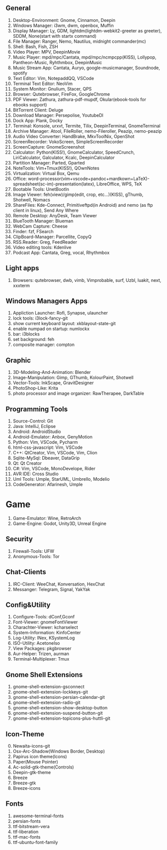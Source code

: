 
## General

1. Desktop-Environment: Gnome, Cinnamon, Deepin
2. Windows Manager: i3wm, dwm, openbox, Muffin
3. Display Manager: Ly, GDM, lightdm(lightdm-webkit2-greeter as greeter), SDDM, None(start with startx command)
4. File Manager: Ranger, Nemo, Nautilus, midnight commander(mc)
5. Shell: Bash, Fish, ZSH
6. Video Player: MPV, DeepinMovie
7. Music Player: mpd/mpc/Cantata, mpd/mpc/ncmpcpp(KISS), Lollypop, Pantheon-Music, Ryhthmbox, DeepinMusic
8. Music Stream App: Cantata, Auryo, google-musicmanager, Soundnode, spotify
8. Text Editor: Vim, NotepaddQQ, VSCode
9. Terminal Text Editor: NeoVim
10. System Monitor: Gnulium, Stacer, QPS
11. Browser: Qutebrowser, FireFox, GoogleChrome
12. PDF Viewer: Zathura, zathura-pdf-mupdf, Okular(ebook-tools for ebooks support)
13. BitTorrent Client: Deluge
14. Download Manager: Persepolise, YoutubeDl
15. Dock App:  Plank, Docky
16. Terminal: Konsole, urxvt, Termite, Tilix, DeepinTerminal, GnomeTerminal
17. Archive Manager: Atool, FileRoller, nemo-Fileroller, Peazip, nemo-peazip
18. Audio Video Converter: HandBrake, MkvToolNix, OpenShot
19. ScreenRecorder: VokoScreen, SimpleScreenRecorder
20. ScreenCapture: GnomeScreenshot
21. Calculator: Python(KISS!), GnomeCalculator, SpeedCrunch, LiriCalculator, Galculator, Kcalc, DeepinCalculator
22. Partition Manager: Parted, Gparted
23. NoteTools: Vim+Tmux(KISS!), QOwnNotes
24. Virtualization: Virtual Box, Qemu
25. Office: word-processor(vim+vscode+pandoc+mardkown+LaTeX)-spreadsheet(sc-im)-presentation(latex), LibreOffice, WPS, TeX
26. Bootable Tools: UnetBootIn
27. Image Viewer: feh(view)/gimp(edit, crop, etc...)(KISS), gThumb, Shotwell, Nomacs
28. ShareFiles: Kde-Connect, Primitiveftpd(in Android) and nemo (as ftp client in linux), Send Any Where
29. Remote Desktop: AnyDesk, Team Viewer
30. BlueTooth Manager: Blueman
31. WebCam Capture: Cheese
32. Finder: fzf, FSearch 
33. ClipBoard-Manager: Parcellite, CopyQ
34. RSS.Reader: Greg, FeedReader
35. Video editing tools: Kdenlive
36. Podcast App: Cantata, Greg, vocal, Rhythmbox

## Light apps
1. Browsers: qutebrowser, dwb, vimb, Vimprobable, surf, Uzbl, luakit, next, xxxterm

## Windows Managers Apps
1. Appliction Launcher: Rofi, Synapse, ulauncher
2. lock tools: i3lock-fancy-git
3. show current keyboard layout: xkblayout-state-git
4. enable numpad on startup: numlockx
5. bar: i3blocks
6. set background: feh
7. composite manager: compton

## Graphic
1. 3D-Modeling-And-Animation: Blender
2. Image-Manipulation: Gimp, GThumb, KolourPaint, Shotwell
3. Vector-Tools: InkScape, GravitDesigner
4. PhotoShop-Like: Krita
5. photo processor and image organizer: RawTherapee, DarkTable

## Programming Tools
1. Source-Control: Git
2. Java: IntelliJ, Eclipse
3. Android: AndroidStudio
4. Android-Emulator: Anbox, GenyMotion
5. Python: Vim, VSCode, Pycharm
6. html-css-javascript: Vim, VSCode
7. C++: QtCreator, Vim, VSCode, Vim, Clion
8. Sqlite-MySql: Dbeaver, DataGrip
9. Qt: Qt Creator
10. C#: Vim, VSCode, MonoDevelope, Rider
11. AVR IDE: Cross Studio
12. Uml Tools: Umple, StarUML, Umbrello, Modelio
13. CodeGenerator: Afarinesh, Umple

# Game
1. Game-Emulator: Wine, RetroArch
2. Game-Engine: Godot, Unity3D, Unreal Engine

## Security
1. Firewall-Tools: UFW
2. Anonymous-Tools: Tor

## Chat-Clients
1. IRC-Client: WeeChat, Konversation, HexChat
2. Messanger: Telegram, Signal, YakYak

## Config&Utility
1. Configure-Tools: dConf,Gconf
2. Font-Viewer: gnomeFontViewer
3. Charachter-Viewer: kcharselect
4. System-Information: KinfoCenter
5. Log-Utility: INex, KSystemLog
6. ISO-Utility: AcetoneIso
7. View Packages: pkgbrowser
8. Aur-Helper: Trizen, aurman
9. Terminal-Multiplexer: Tmux

## Gnome Shell Extensions
1. gnome-shell-extension-gsconnect
2. gnome-shell-extension-lockkeys-git
3. gnome-shell-extension-persian-calendar-git
4. gnome-shell-extension-radio-git
5. gnome-shell-extension-show-desktop-button
6. gnome-shell-extension-suspend-button-git
7. gnome-shell-extension-topicons-plus-huttli-git

## Icon-Theme
0. Newaita-icons-git
1. Osx-Arc-Shadow(Windows Border, Desktop)
2. Papirus icon theme(Icons)
3. Paper(Mouse Pointer)
4. Ac-solid-gtk-theme(Controls)
5. Deepin-gtk-theme
6. Breeze
7. Breeze-gtk
8. Breeze-icons

## Fonts
1. awesome-terminal-fonts
2. persian-fonts
3. ttf-bitstream-vera
4. ttf-liberation
5. ttf-mac-fonts
6. ttf-ubuntu-font-family
